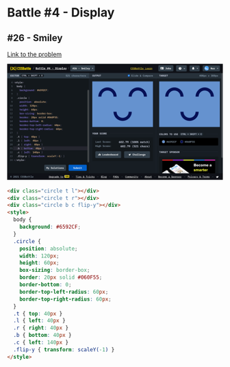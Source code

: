 # Battle #4 - Display

## #26 - Smiley

[Link to the problem](https://cssbattle.dev/play/26)

![result](./images/26-smiley.png)

```html
<div class="circle t l"></div>
<div class="circle t r"></div>
<div class="circle b c flip-y"></div>
<style>
  body {
    background: #6592CF;
  }
  .circle { 
    position: absolute;
    width: 120px;
    height: 60px;
    box-sizing: border-box;
    border: 20px solid #060F55;
    border-bottom: 0;
    border-top-left-radius: 60px;
    border-top-right-radius: 60px;
  }
  .t { top: 40px }
  .l { left: 40px }
  .r { right: 40px }
  .b { bottom: 40px }
  .c { left: 140px }
  .flip-y { transform: scaleY(-1) }
</style>
```